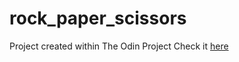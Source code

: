 # rock_paper_scissors
Project created within The Odin Project
Check it [here](https://dzianispilipuk.github.io/rock_paper_scissors/)
